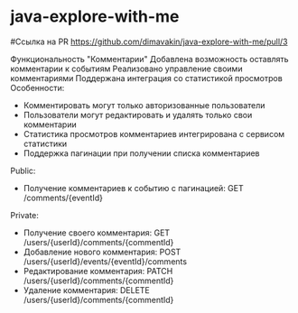 # java-explore-with-me

#Ссылка на PR
https://github.com/dimavakin/java-explore-with-me/pull/3


Функциональность "Комментарии"
Добавлена возможность оставлять комментарии к событиям
Реализовано управление своими комментариями
Поддержана интеграция со статистикой просмотров
Особенности:
- Комментировать могут только авторизованные пользователи
- Пользователи могут редактировать и удалять только свои комментарии
- Статистика просмотров комментариев интегрирована с сервисом статистики
- Поддержка пагинации при получении списка комментариев

Public:
- Получение комментариев к событию с пагинацией: GET /comments/{eventId}

Private:
- Получение своего комментария: GET /users/{userId}/comments/{commentId}
- Добавление нового комментария: POST /users/{userId}/events/{eventId}/comments
- Редактирование комментария: PATCH /users/{userId}/comments/{commentId}
- Удаление комментария: DELETE /users/{userId}/comments/{commentId}